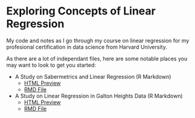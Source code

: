 # Exploring Concepts of Linear Regression

<p> My code and notes as I go through my course on linear regression for my profesional certification in data science from Harvard University. </p>

<p> As there are a lot of independant files, here are some notable places you may want to look to get you started: </p>

- A Study on Sabermetrics and Linear Regression (R Markdown)
    - [HTML Preview](https://htmlpreview.github.io/?https://github.com/JuanesLamilla/exploring-linear-regression/blob/main/sabermetrics/sabermetrics_markdown.html)
    - [RMD File](sabermetrics/sabermetrics_markdown.Rmd)
- A Study on Linear Regression in Galton Heights Data (R Markdown)
    - [HTML Preview](https://htmlpreview.github.io/?https://github.com/JuanesLamilla/exploring-linear-regression/blob/main/galton_heights/galton_markdown.html)
    - [RMD File](galton_heights/galton_markdown.Rmd)
